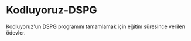 # Kodluyoruz-DSPG

Kodluyoruz'un [DSPG](https://www.kodluyoruz.org/dspg/) programını tamamlamak için eğitim süresince verilen ödevler.
